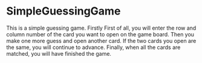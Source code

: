 # SimpleGuessingGame

This is a simple guessing game. 
Firstly First of all, you will enter the row and column number of the card you want to open on the game board. 
Then you make one more guess and open another card. If the two cards you open are the same, you will continue to advance. 
Finally, when all the cards are matched, you will have finished the game.

